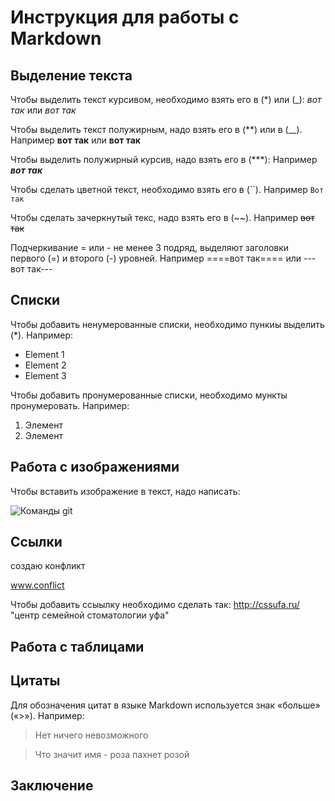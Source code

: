 # Инструкция для работы с Markdown

## Выделение текста

Чтобы выделить текст курсивом, необходимо взять его в (*) или (_): *вот так* или _вот так_

Чтобы выделить текст полужирным, надо взять его в (**) или в (__). Например **вот так** или  __вот так__

Чтобы выделить полужирный курсив, надо взять его в (***): Например ***вот так***

Чтобы сделать цветной текст, необходимо взять его в (``). Например `Вот так` 

Чтобы сделать зачеркнутый текс, надо взять его в (~~).  Например ~~вот так~~

Подчеркивание = или - не менее 3 подряд, выделяют заголовки первого (=) и второго (-) уровней. Например 
====вот так==== или --- вот так---
 

## Списки

Чтобы добавить ненумерованные списки, необходимо пункиы выделить (*). Например:
* Element 1
* Element 2
* Element 3

Чтобы добавить пронумерованные списки, необходимо мункты пронумеровать. Например:
1. Элемент
2. Элемент

## Работа с изображениями

Чтобы вставить изображение в текст, надо написать:

![Команды git](gitcommands.jpg)


## Ссылки
создаю конфликт 

www.conflict

 Чтобы добавить ссыылку необходимо сделать так: 
  http://cssufa.ru/ "центр семейной стоматологии уфа"
## Работа с таблицами

## Цитаты

Для обозначения цитат в языке Markdown используется знак «больше» («>»). Например: 
>Нет ничего невозможного

>Что значит имя - роза пахнет розой

## Заключение